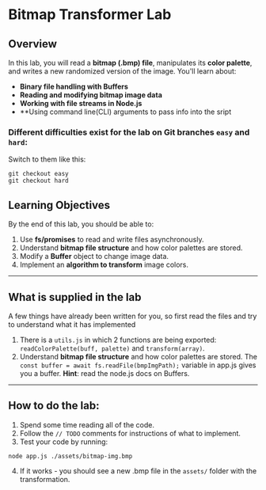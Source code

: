 # Bitmap Transformer Lab

## Overview

In this lab, you will read a **bitmap (.bmp) file**, manipulates its **color palette**, and writes a new randomized version of the image. You'll learn about:

- **Binary file handling with Buffers**
- **Reading and modifying bitmap image data**
- **Working with file streams in Node.js**
- **Using command line(CLI) arguments to pass info into the sript

### Different difficulties exist for the lab on Git branches `easy` and `hard`:

Switch to them like this:
```cli
git checkout easy
git checkout hard
```


## Learning Objectives

By the end of this lab, you should be able to:

1. Use **fs/promises** to read and write files asynchronously.
2. Understand **bitmap file structure** and how color palettes are stored.
3. Modify a **Buffer** object to change image data.
4. Implement an **algorithm to transform** image colors.

---

## What is supplied in the lab

A few things have already been written for you, so first read the files and try to understand what it has implemented

1. There is a `utils.js` in which 2 functions are being exported: `readColorPalette(buff, palette)` and `transform(array)`. 
2. Understand **bitmap file structure** and how color palettes are stored. The `const buffer = await fs.readFile(bmpImgPath);` variable in app.js gives you a buffer. **Hint**: read the node.js docs on Buffers.

---

## How to do the lab:

1. Spend some time reading all of the code.
2. Follow the `// TODO` comments for instructions of what to implement.
3. Test your code by running: 
```cli
node app.js ./assets/bitmap-img.bmp
```
4. If it works - you should see a new .bmp file in the `assets/` folder with the transformation.
